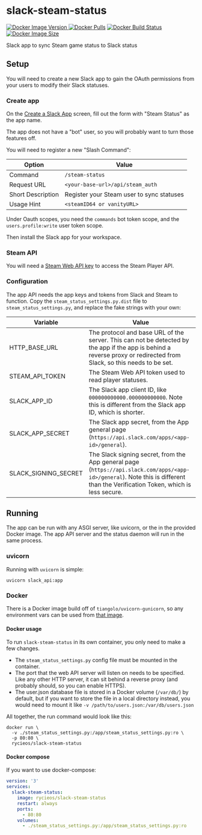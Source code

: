 # slack-steam-status

[![Docker Image Version](https://img.shields.io/docker/v/rycieos/slack-steam-status?sort=semver)
 ![Docker Pulls](https://img.shields.io/docker/pulls/rycieos/slack-steam-status)](https://hub.docker.com/repository/docker/rycieos/slack-steam-status)
[![Docker Build Status](https://img.shields.io/docker/cloud/build/rycieos/slack-steam-status)](https://hub.docker.com/repository/docker/rycieos/slack-steam-status/builds)
[![Docker Image Size](https://img.shields.io/docker/image-size/rycieos/slack-steam-status?sort=semver)](https://hub.docker.com/repository/docker/rycieos/slack-steam-status/tags)

Slack app to sync Steam game status to Slack status

## Setup
You will need to create a new Slack app to gain the OAuth permissions from
your users to modify their Slack statuses.

### Create app
On the [Create a Slack App](https://api.slack.com/apps?new_app=1) screen,
fill out the form with "Steam Status" as the app name.

The app does not have a "bot" user, so you will probably want to turn those
features off.

You will need to register a new "Slash Command":

| Option            | Value
| ----------------- | -----
| Command           | `/steam-status`
| Request URL       | `<your-base-url>/api/steam_auth`
| Short Description | Register your Steam user to sync statuses
| Usage Hint        | `<steamID64 or vanityURL>`

Under Oauth scopes, you need the `commands` bot token scope, and the
`users.profile:write` user token scope.

Then install the Slack app for your workspace.

### Steam API
You will need a [Steam Web API key](https://steamcommunity.com/dev/apikey) to
access the Steam Player API.

### Configuration
The app API needs the app keys and tokens from Slack and Steam to function.
Copy the `steam_status_settings.py.dist` file to `steam_status_settings.py`,
and replace the fake strings with your own:

| Variable             | Value
| -------------------- | -----
| HTTP_BASE_URL        | The protocol and base URL of the server. This can not be detected by the app if the app is behind a reverse proxy or redirected from Slack, so this needs to be set.
| STEAM_API_TOKEN      | The Steam Web API token used to read player statuses.
| SLACK_APP_ID         | The Slack app client ID, like `000000000000.000000000000`. Note this is different from the Slack app ID, which is shorter.
| SLACK_APP_SECRET     | The Slack app secret, from the App general page (`https://api.slack.com/apps/<app-id>/general`).
| SLACK_SIGNING_SECRET | The Slack signing secret, from the App general page (`https://api.slack.com/apps/<app-id>/general`). Note this is different than the Verification Token, which is less secure.

## Running
The app can be run with any ASGI server, like uvicorn, or the in the provided
Docker image. The app API server and the status daemon will run in the same
process.

### uvicorn
Running with `uvicorn` is simple:
```
uvicorn slack_api:app
```

### Docker
There is a Docker image build off of `tiangolo/uvicorn-gunicorn`, so any
environment vars can be used from
[that image](https://github.com/tiangolo/uvicorn-gunicorn-docker#environment-variables).

#### Docker usage
To run `slack-steam-status` in its own container, you only need to make a few
changes.
 * The `steam_status_settings.py` config file must be mounted in the container.
 * The port that the web API server will listen on needs to be specified.
   Like any other HTTP server, it can sit behind a reverse proxy (and probably
   should, so you can enable HTTPS).
 * The user.json database file is stored in a Docker volume (`/var/db/`) by
   default, but if you want to store the file in a local directory instead,
   you would need to mount it like `-v /path/to/users.json:/var/db/users.json`

All together, the run command would look like this:
```
docker run \
  -v ./steam_status_settings.py:/app/steam_status_settings.py:ro \
  -p 80:80 \
  rycieos/slack-steam-status
```

#### Docker compose
If you want to use docker-compose:
```yml
version: '3'
services:
  slack-steam-status:
    image: rycieos/slack-steam-status
    restart: always
    ports:
      - 80:80
    volumes:
      - ./steam_status_settings.py:/app/steam_status_settings.py:ro
```
